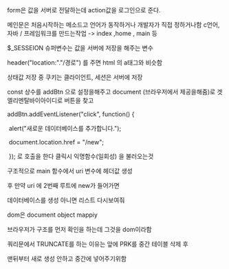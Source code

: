 form은 값을 서버로 전달하는데 action값을 로그인으로 준다.

메인문은 처음시작하는 메소드고 언어가 동작하거나 개발자가 직접 정하거나함 c언어, 자바 / 프레임워크를 만드는작업 -> index ,home , main 등 

$_SESSEION 슈퍼변수는 값을 서버에 저장을 해주는 변수

header("location:"."/경로") 를 주면 html 의 a태그와 비슷함

상태값 저장 중 쿠키는 클라이언트, 세션은 서버에 저장

const 상수를 addBtn 으로 설정을해주고 document (브라우저에서 제공을해줌)로 겟엘리멘탈바이아이디로 버튼을 찾고 

addBtn.addEventListener("click", function() {

​        alert("새로운 데이터베이스를 추가합니다.");

​        document.location.href = "/new";

​      }); 로 호출을 한다 클릭시 익명함수(일회성) 을 불러오는것

구조적으로 main 함수에서 uri 변수에 헤더값 생성

후 만약 uri 에 2번째 루트에 new가 들어가면

데이터베이스를 생성 아니면 리스트 다시보여줘



dom은 document object mappiy 

브라우저가 구조를 먼저 확인을 하는데 그것을 dom이라함

쿼리문에서 TRUNCATE를 하는 이유는 앞에 PRK를 중간 테이블 삭제 후

맨뒤부터 새로 생성 안하고 중간에 넣어주기위함